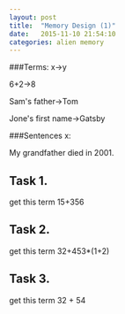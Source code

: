 ```yaml
---
layout: post
title:  "Memory Design (1)"
date:   2015-11-10 21:54:10
categories: alien memory
---
```


###Terms:
x->y 

6+2->8

Sam's father->Tom

Jone's first name->Gatsby

###Sentences
x:

My grandfather died in 2001.

## Task 1.

get this term 15+356

## Task 2.

get this term 32+453*(1+2)

## Task 3.

get this term 32 + 54
